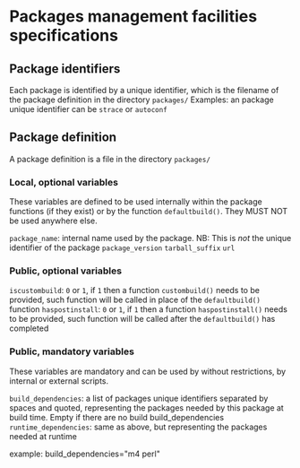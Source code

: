 # Packages management facilities specifications

## Package identifiers

Each package is identified by a unique identifier, which is the filename of the package definition in the directory `packages/`
Examples: an package unique identifier can be `strace` or `autoconf`


## Package definition

A package definition is a file in the directory `packages/`

### Local, optional variables

These variables are defined to be used internally within the package functions (if they exist) or by the function `defaultbuild()`. They MUST NOT be used anywhere else.

`package_name`: internal name used by the package. NB: This is *not* the unique identifier of the package
`package_version`
`tarball_suffix`
`url`

### Public, optional variables

`iscustombuild`: `0` or `1`, if `1` then a function `custombuild()` needs to be provided, such function will be called in place of the `defaultbuild()` function
`haspostinstall`: `0` or `1`, if `1` then a function `haspostinstall()` needs to be provided, such function will be called after the `defaultbuild()` has completed

### Public, mandatory variables

These variables are mandatory and can be used by without restrictions, by internal or external scripts.

`build_dependencies`: a list of packages unique identifiers separated by spaces and quoted, representing the packages needed by this package at build time. Empty if there are no build build_dependencies
`runtime_dependencies`: same as above, but representing the packages needed at runtime

example:
build_dependencies="m4 perl"

